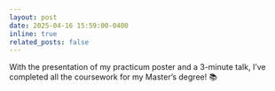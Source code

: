 ```yaml
---
layout: post
date: 2025-04-16 15:59:00-0400
inline: true
related_posts: false
---
```


With the presentation of my practicum poster and a 3-minute talk, I’ve completed all the coursework for my Master’s degree! 📚

